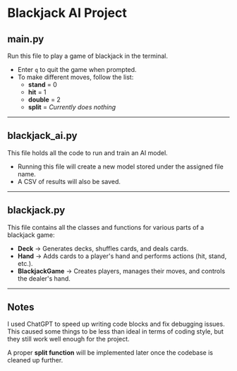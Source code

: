 # Blackjack AI Project

## **main.py**
Run this file to play a game of blackjack in the terminal.  
- Enter `q` to quit the game when prompted.  
- To make different moves, follow the list:  
  - **stand** = 0  
  - **hit** = 1  
  - **double** = 2  
  - **split** = *Currently does nothing*  

---

## **blackjack_ai.py**
This file holds all the code to run and train an AI model.  
- Running this file will create a new model stored under the assigned file name.  
- A CSV of results will also be saved.  

---

## **blackjack.py**
This file contains all the classes and functions for various parts of a blackjack game:  
- **Deck** → Generates decks, shuffles cards, and deals cards.  
- **Hand** → Adds cards to a player's hand and performs actions (hit, stand, etc.).  
- **BlackjackGame** → Creates players, manages their moves, and controls the dealer's hand.  

---

## Notes
I used ChatGPT to speed up writing code blocks and fix debugging issues.  
This caused some things to be less than ideal in terms of coding style, but they still work well enough for the project.  

A proper **split function** will be implemented later once the codebase is cleaned up further.
